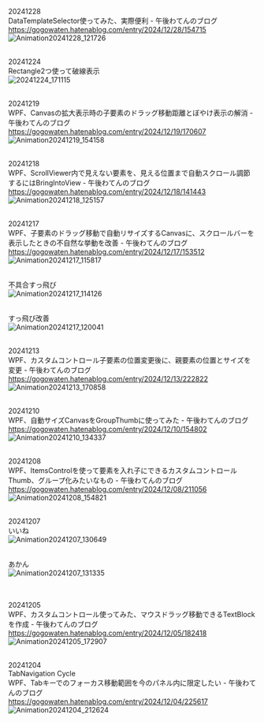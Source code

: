 20241228<br>
DataTemplateSelector使ってみた、実際便利 - 午後わてんのブログ<br>
https://gogowaten.hatenablog.com/entry/2024/12/28/154715<br>
![Animation20241228_121726](https://github.com/user-attachments/assets/f0f2dba2-1f64-47d7-9dcf-ba060ae7b590)
<br><br>


20241224<br>
Rectangle2つ使って破線表示<br>
![20241224_171115](https://github.com/user-attachments/assets/29e309ee-3e44-486f-8683-f662fcc336b0)
<br><br>


20241219<br>
WPF、Canvasの拡大表示時の子要素のドラッグ移動距離とぼやけ表示の解消 - 午後わてんのブログ<br>
https://gogowaten.hatenablog.com/entry/2024/12/19/170607<br>
![Animation20241219_154158](https://github.com/user-attachments/assets/af68637f-4f42-4576-a50b-62bedab1a644)
<br><br>



20241218<br>
WPF、ScrollViewer内で見えない要素を、見える位置まで自動スクロール調節するにはBringIntoView - 午後わてんのブログ<br>
https://gogowaten.hatenablog.com/entry/2024/12/18/141443<br>
![Animation20241218_125157](https://github.com/user-attachments/assets/c00f8cf8-2ddb-4e6f-ada9-4f66925c4f27)
<br><br>


20241217<br>
WPF、子要素のドラッグ移動で自動リサイズするCanvasに、スクロールバーを表示したときの不自然な挙動を改善 - 午後わてんのブログ<br>
https://gogowaten.hatenablog.com/entry/2024/12/17/153512<br>
![Animation20241217_115817](https://github.com/user-attachments/assets/7115e33c-e7e3-4021-bcaf-e026bf6464fb)
<br>
<br>

不具合すっ飛び<br>
![Animation20241217_114126](https://github.com/user-attachments/assets/74ea7cd0-4f43-4e60-9bd3-6b7cab4188eb)
<br>
<br>


すっ飛び改善<br>
![Animation20241217_120041](https://github.com/user-attachments/assets/53976de7-fbc2-4c4e-9aa8-f422298d08d9)
<br><br>


20241213<br>
WPF、カスタムコントロール子要素の位置変更後に、親要素の位置とサイズを変更 - 午後わてんのブログ<br>
https://gogowaten.hatenablog.com/entry/2024/12/13/222822<br>
![Animation20241213_170858](https://github.com/user-attachments/assets/aff50ec4-3b53-44f3-99e4-a40d2dcf1edd)
<br><br>


20241210<br>
WPF、自動サイズCanvasをGroupThumbに使ってみた - 午後わてんのブログ<br>
https://gogowaten.hatenablog.com/entry/2024/12/10/154802<br>
![Animation20241210_134337](https://github.com/user-attachments/assets/f7944f91-4792-46d9-a350-1f6005152508)
<br><br>

20241208<br>
WPF、ItemsControlを使って要素を入れ子にできるカスタムコントロールThumb、グループ化みたいなもの - 午後わてんのブログ<br>
https://gogowaten.hatenablog.com/entry/2024/12/08/211056<br>
![Animation20241208_154821](https://github.com/user-attachments/assets/6d6962b7-da5e-46df-9b46-d941eb57079e)
<br><br>


20241207<br>
いいね<br>
![Animation20241207_130649](https://github.com/user-attachments/assets/27742185-6cac-45bf-8a0c-bdd6e2af845b)
<br><br>

あかん<br>
![Animation20241207_131335](https://github.com/user-attachments/assets/d1c2a149-7dfc-4c90-87eb-e97d9f6968d2)
<br><br>
<br>

20241205<br>
WPF、カスタムコントロール使ってみた、マウスドラッグ移動できるTextBlockを作成 - 午後わてんのブログ<br>
https://gogowaten.hatenablog.com/entry/2024/12/05/182418<br>
![Animation20241205_172907](https://github.com/user-attachments/assets/2916d413-7e0d-4c61-bb91-a41dbc32e141)
<br><br>


20241204<br>
TabNavigation Cycle<br>
WPF、Tabキーでのフォーカス移動範囲を今のパネル内に限定したい - 午後わてんのブログ<br>
https://gogowaten.hatenablog.com/entry/2024/12/04/225617<br>
![Animation20241204_212624](https://github.com/user-attachments/assets/fc650285-42a6-4aaf-8a00-cdb1c82d5c8f)
<br><br>




